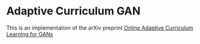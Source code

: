 # Adaptive Curriculum GAN
This is an implementation of the arXiv preprint [Online Adaptive Curriculum Learning for GANs](https://arxiv.org/abs/1808.00020)
